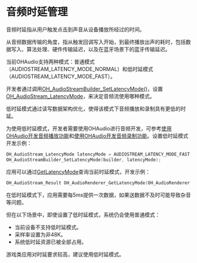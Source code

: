 # 音频时延管理
<!--Kit: Audio Kit-->
<!--Subsystem: Multimedia-->
<!--Owner: @songshenke-->
<!--Designer: @caixuejiang; @hao-liangfei; @zhanganxiang-->
<!--Tester: @Filger-->
<!--Adviser: @w_Machine_cc-->

音频时延指从用户触发点击到声音从设备播放所经过的时间。

从音频数据传输的角度，指从触发回调写入开始，到最终播放出声的耗时，包括数据写入、算法处理、硬件传输延迟，以及在蓝牙场景下的蓝牙传输延迟。

当前OHAudio支持两种模式：普通模式（AUDIOSTREAM_LATENCY_MODE_NORMAL）和低时延模式（AUDIOSTREAM_LATENCY_MODE_FAST）。

开发者通过调用[OH_AudioStreamBuilder_SetLatencyMode()](../../reference/apis-audio-kit/capi-native-audiostreambuilder-h.md#oh_audiostreambuilder_setlatencymode)，设置[OH_AudioStream_LatencyMode](../../reference/apis-audio-kit/capi-native-audiostream-base-h.md#oh_audiostream_latencymode)，来决定音频流使用哪种模式。

低时延模式通过读写数据架构优化，使得该模式下音频播放和录制具有更低的时延。

为使用低时延模式，开发者需要使用OHAudio进行音频开发，可参考[使用OHAudio开发音频播放功能](using-ohaudio-for-playback.md)和[使用OHAudio开发音频录制功能](using-ohaudio-for-recording.md)。设置低时延模式开发示例：

```cpp
OH_AudioStream_LatencyMode latencyMode = AUDIOSTREAM_LATENCY_MODE_FAST;
OH_AudioStreamBuilder_SetLatencyMode(builder, latencyMode);
```

应用可以通过[GetLatencyMode](../../reference/apis-audio-kit/capi-native-audiorenderer-h.md#oh_audiorenderer_getlatencymode)查询当前时延模式，开发示例：

```cpp
OH_AudioStream_Result OH_AudioRenderer_GetLatencyMode(OH_AudioRenderer *renderer, OH_AudioStream_LatencyMode *latencyMode);
```

在低时延模式下，应用需要每5ms提供一次数据，如果送数据不及时可能导致杂音等问题。

但在以下场景中，即使设置了低时延模式，系统仍会使用普通模式：

- 当前设备不支持低时延模式。
- 采样率设置为非48K。
- 系统低时延资源已被全部占用。

游戏类应用对时延要求较高，建议使用低时延模式。